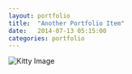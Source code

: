 ```yaml
---
layout: portfolio
title:  "Another Portfolio Item"
date:   2014-07-13 05:15:00
categories: portfolio
---
```


![Kitty Image](http://placekitten.com/500/150)